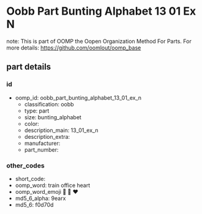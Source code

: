 # Oobb Part Bunting Alphabet 13 01 Ex N  

note: This is part of OOMP the Oopen Organization Method For Parts. For more details: https://github.com/oomlout/oomp_base

##  part details





### id
* oomp_id: oobb_part_bunting_alphabet_13_01_ex_n
  * classification: oobb
  * type: part
  * size: bunting_alphabet
  * color: 
  * description_main: 13_01_ex_n
  * description_extra: 
  * manufacturer: 
  * part_number: 

### other_codes
* short_code: 
* oomp_word: train office heart
* oomp_word_emoji :train: :office: :heart:
* md5_6_alpha: 9earx
* md5_6: f0d70d